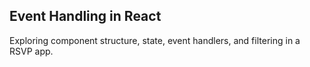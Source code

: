 ## Event Handling in React ##

Exploring component structure, state, event handlers, and filtering in a RSVP app.

